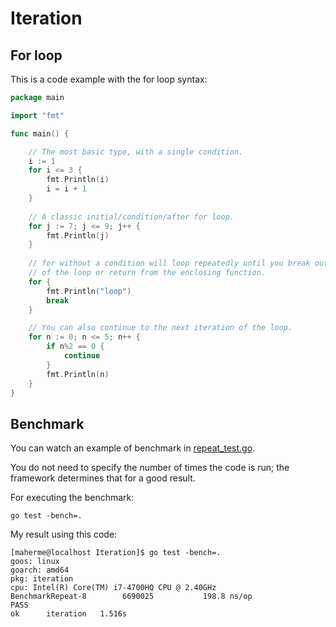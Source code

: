 # Iteration

## For loop
This is a code example with the for loop syntax:
```go
package main

import "fmt"

func main() {

    // The most basic type, with a single condition.
    i := 1
    for i <= 3 {
        fmt.Println(i)
        i = i + 1
    }
    
    // A classic initial/condition/after for loop.
    for j := 7; j <= 9; j++ {
        fmt.Println(j)
    }
    
    // for without a condition will loop repeatedly until you break out 
    // of the loop or return from the enclosing function.
    for {
        fmt.Println("loop")
        break
    }

    // You can also continue to the next iteration of the loop.
    for n := 0; n <= 5; n++ {
        if n%2 == 0 {
            continue
        }
        fmt.Println(n)
    }
}
```
## Benchmark
You can watch an example of benchmark in [repeat_test.go](Iteration/repeat_test.go).

You do not need to specify the number of times the code is run; the framework determines that for a good result.

For executing the benchmark:
```console
go test -bench=.
```
My result using this code:
```console
[maherme@localhost Iteration]$ go test -bench=.
goos: linux
goarch: amd64
pkg: iteration
cpu: Intel(R) Core(TM) i7-4700HQ CPU @ 2.40GHz
BenchmarkRepeat-8   	 6690025	       198.8 ns/op
PASS
ok  	iteration	1.516s
```
